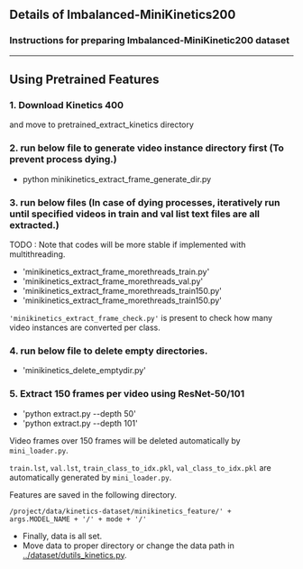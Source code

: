 ## Details of Imbalanced-MiniKinetics200
### Instructions for preparing Imbalanced-MiniKinetic200 dataset

------------------------
## Using Pretrained Features
### 1. Download Kinetics 400
and move to pretrained_extract_kinetics directory

### 2. run below file to generate video instance directory first (To prevent process dying.)

- python minikinetics_extract_frame_generate_dir.py

### 3. run below files (In case of dying processes, iteratively run until specified videos in train and val list text files are all extracted.) 
TODO : Note that codes will be more stable if implemented with multithreading.

- 'minikinetics_extract_frame_morethreads_train.py'
- 'minikinetics_extract_frame_morethreads_val.py'
- 'minikinetics_extract_frame_morethreads_train150.py'
- 'minikinetics_extract_frame_morethreads_train150.py'

```'minikinetics_extract_frame_check.py'``` 
is present to check how many video instances are converted per class.

### 4. run below file to delete empty directories.
- 'minikinetics_delete_emptydir.py'

### 5. Extract 150 frames per video using ResNet-50/101
- 'python extract.py --depth 50'
- 'python extract.py --depth 101' 

Video frames over 150 frames will be deleted automatically by `mini_loader.py`.

`train.lst`, `val.lst`, `train_class_to_idx.pkl`, `val_class_to_idx.pkl` are automatically generated by `mini_loader.py`.

Features are saved in the following directory.
```
/project/data/kinetics-dataset/minikinetics_feature/' + args.MODEL_NAME + '/' + mode + '/'
```
- Finally, data is all set. 
- Move data to proper directory or change the data path in [../dataset/dutils_kinetics.py](../dataset/dutils_kinetics.py).





